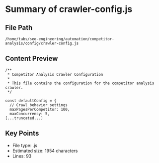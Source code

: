 # Summary of crawler-config.js
  
## File Path
`/home/tabs/seo-engineering/automation/competitor-analysis/config/crawler-config.js`

## Content Preview
```
/**
 * Competitor Analysis Crawler Configuration
 * 
 * This file contains the configuration for the competitor analysis crawler.
 */

const defaultConfig = {
  // Crawl behavior settings
  maxPagesPerCompetitor: 100,
  maxConcurrency: 5,
[...truncated...]
```

## Key Points
- File type: .js
- Estimated size: 1954 characters
- Lines: 93

